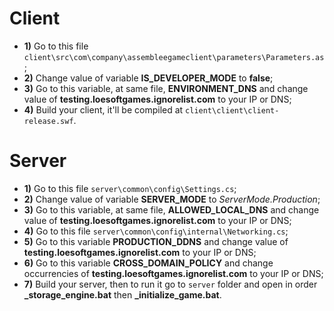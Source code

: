 # Client
- **1)** Go to this file `client\src\com\company\assembleegameclient\parameters\Parameters.as`;
- **2)** Change value of variable **IS_DEVELOPER_MODE** to **false**;
- **3)** Go to this variable, at same file, **ENVIRONMENT_DNS** and change value of **testing.loesoftgames.ignorelist.com** to your IP or DNS;
- **4)** Build your client, it'll be compiled at `client\client\client-release.swf`.

# Server
- **1)** Go to this file `server\common\config\Settings.cs`;
- **2)** Change value of variable **SERVER_MODE** to *ServerMode.Production*;
- **3)** Go to this variable, at same file, **ALLOWED_LOCAL_DNS** and change value of **testing.loesoftgames.ignorelist.com** to your IP or DNS;
- **4)** Go to this file `server\common\config\internal\Networking.cs`;
- **5)** Go to this variable **PRODUCTION_DDNS** and change value of **testing.loesoftgames.ignorelist.com** to your IP or DNS;
- **6)** Go to this variable **CROSS_DOMAIN_POLICY** and change occurrencies of **testing.loesoftgames.ignorelist.com** to your IP or DNS;
- **7)** Build your server, then to run it go to `server` folder and open in order **_storage_engine.bat** then **_initialize_game.bat**.
